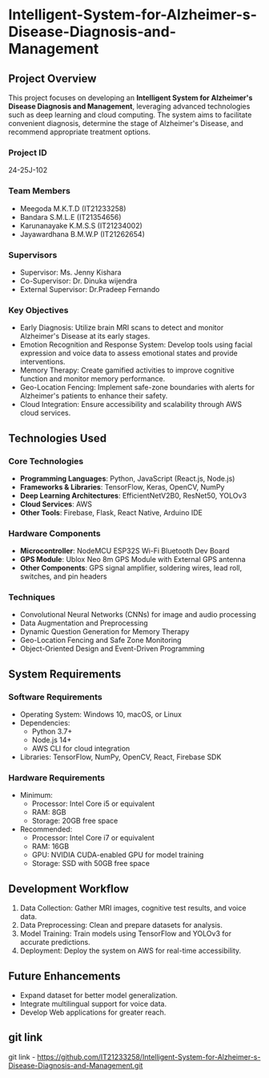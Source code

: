 # Intelligent-System-for-Alzheimer-s-Disease-Diagnosis-and-Management

## Project Overview
This project focuses on developing an **Intelligent System for Alzheimer's Disease Diagnosis and Management**, leveraging advanced technologies such as deep learning and cloud computing. The system aims to facilitate convenient diagnosis, determine the stage of Alzheimer's Disease, and recommend appropriate treatment options.

### Project ID
24-25J-102 

### Team Members
- Meegoda M.K.T.D (IT21233258)
- Bandara S.M.L.E (IT21354656)
- Karunanayake K.M.S.S (IT21234002)
- Jayawardhana B.M.W.P (IT21262654)

### Supervisors

- Supervisor: Ms. Jenny Kishara
- Co-Supervisor: Dr. Dinuka wijendra
- External Supervisor: Dr.Pradeep Fernando

### Key Objectives
- Early Diagnosis: Utilize brain MRI scans to detect and monitor Alzheimer's Disease at its early stages.
- Emotion Recognition and Response System: Develop tools using facial expression and voice data to assess emotional states and provide interventions.
- Memory Therapy: Create gamified activities to improve cognitive function and monitor memory performance.
- Geo-Location Fencing: Implement safe-zone boundaries with alerts for Alzheimer's patients to enhance their safety.
- Cloud Integration: Ensure accessibility and scalability through AWS cloud services.


## Technologies Used

### Core Technologies
- **Programming Languages**: Python, JavaScript (React.js, Node.js)  
- **Frameworks & Libraries**: TensorFlow, Keras, OpenCV, NumPy  
- **Deep Learning Architectures**: EfficientNetV2B0, ResNet50, YOLOv3  
- **Cloud Services**: AWS  
- **Other Tools**: Firebase, Flask, React Native, Arduino IDE  

### Hardware Components
- **Microcontroller**: NodeMCU ESP32S Wi-Fi Bluetooth Dev Board  
- **GPS Module**: Ublox Neo 8m GPS Module with External GPS antenna  
- **Other Components**: GPS signal amplifier, soldering wires, lead roll, switches, and pin headers  

### Techniques
- Convolutional Neural Networks (CNNs) for image and audio processing  
- Data Augmentation and Preprocessing  
- Dynamic Question Generation for Memory Therapy  
- Geo-Location Fencing and Safe Zone Monitoring  
- Object-Oriented Design and Event-Driven Programming  


## System Requirements

### Software Requirements
- Operating System: Windows 10, macOS, or Linux  
- Dependencies:  
  - Python 3.7+  
  - Node.js 14+  
  - AWS CLI for cloud integration  
- Libraries: TensorFlow, NumPy, OpenCV, React, Firebase SDK  

### Hardware Requirements
- Minimum:  
  - Processor: Intel Core i5 or equivalent  
  - RAM: 8GB  
  - Storage: 20GB free space  
- Recommended:  
  - Processor: Intel Core i7 or equivalent  
  - RAM: 16GB  
  - GPU: NVIDIA CUDA-enabled GPU for model training  
  - Storage: SSD with 50GB free space  

## Development Workflow
1. Data Collection: Gather MRI images, cognitive test results, and voice data.
2. Data Preprocessing: Clean and prepare datasets for analysis.
3. Model Training: Train models using TensorFlow and YOLOv3 for accurate predictions.
4. Deployment: Deploy the system on AWS for real-time accessibility.


## Future Enhancements
- Expand dataset for better model generalization.
- Integrate multilingual support for voice data.
- Develop Web applications for greater reach.


## git link
git link - https://github.com/IT21233258/Intelligent-System-for-Alzheimer-s-Disease-Diagnosis-and-Management.git


